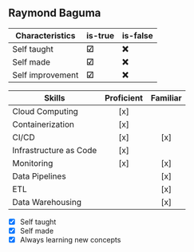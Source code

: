 ## Raymond Baguma

| Characteristics   | is-true | is-false |
| ----------------- | ------- | -------- |
| Self taught       | **&#9745;** | **&#10060;** |
| Self made         | **&#9745;** | **&#10060;** |
| Self improvement  | **&#9745;** | **&#10060;** |

| Skills            | Proficient | Familiar |
| ----------------- | :--------: | :------: |
| Cloud Computing   |    [x]     |          |
| Containerization |    [x]     |          |
| CI/CD             |    [x]     |    [x]   |
| Infrastructure as Code | [x] |          |
| Monitoring        |    [x]     |    [x]   |
| Data Pipelines    |            |    [x]   |
| ETL               |            |    [x]   |
| Data Warehousing  |            |    [x]   |



 - [x]  Self taught
 - [x]  Self made
 - [x]  Always learning new concepts
